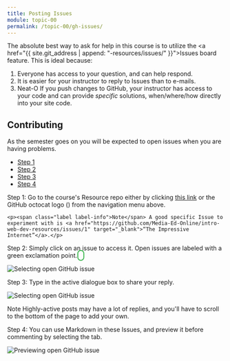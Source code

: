 ```yaml
---
title: Posting Issues
module: topic-00
permalink: /topic-00/gh-issues/
---
```


<div class="divider-rounded"></div>

The absolute best way to ask for help in this course is to utilize the <a href="{{ site.git_address | append: "-resources/issues/" }}">Issues board</a> feature. This is ideal because:

1. Everyone has access to your question, and can help respond.
2. It is easier for your instructor to reply to Issues than to e-mails.
3. <span class="label label-success">Neat-O</span> If you push changes to GitHub, your instructor has access to your code and can provide _specific_ solutions, when/where/how directly into your site code.


## Contributing
As the semester goes on you will be expected to open issues when you are having problems.

<ul class="nav nav-tabs">
  <li class="active"><a href="#step1" data-toggle="tab">Step 1</a></li>
  <li><a href="#step2" data-toggle="tab">Step 2</a></li>
  <li><a href="#step3" data-toggle="tab">Step 3</a></li>
  <li><a href="#step4" data-toggle="tab">Step 4</a></li>
</ul>
<div id="myTabContent" class="tab-content">
  <div class="tab-pane fade active in" id="step1">
    <p>Step 1: Go to the course's Resource repo either by clicking <a href="{{ site.git_address | append: "-resources/issues/" }}" target="_blank">this link</a> or the GitHub octocat logo (<i class="fab fa-github" aria-hidden="true"></i>) from the navigation menu above.</p>

    <p><span class="label label-info">Note</span> A good specific Issue to experiment with is <a href="https://github.com/Media-Ed-Online/intro-web-dev-resources/issues/1" target="_blank">“The Impressive Internet”</a>.</p>
  </div>
  <div class="tab-pane fade" id="step2">
    <p>Step 2: Simply click on an issue to access it. Open issues are labeled with a green exclamation point. <i class="fas fa-exclamation" style="border: 2px solid #38B44A; border-radius: 20px; color: #38B44A; width: 16pt; height: 16pt; padding: 2px 6px;" aria-hidden="true"></i></p>
    <img src="./../../docs/{{page.module}}/img/gh-issues-select.png" alt="Selecting open GitHub issue" />
  </div>
  <div class="tab-pane fade" id="step3">
    <p>Step 3: Type in the active dialogue box to share your reply.</p>
    <img src="./../../docs/{{page.module}}/img/gh-issues-write.png" alt="Selecting open GitHub issue" />
    <p><span class="label label-info">Note</span> Highly-active posts may have a lot of replies, and you'll have to scroll to the bottom of the page to add your own.</p>
  </div>
  <div class="tab-pane fade" id="step4">
    <p>Step 4: You can use Markdown in these Issues, and preview it before commenting by selecting the tab.</p>
    <img src="./../../docs/{{page.module}}/img/gh-issues-preview.png" alt="Previewing open GitHub issue" />
  </div>
</div>
